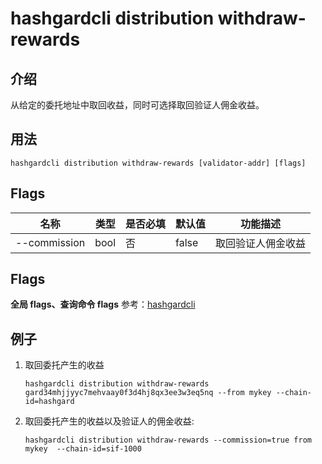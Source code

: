 # hashgardcli distribution withdraw-rewards

## 介绍

从给定的委托地址中取回收益，同时可选择取回验证人佣金收益。

## 用法

```shell
hashgardcli distribution withdraw-rewards [validator-addr] [flags]
```

## Flags

| 名称                | 类型   | 是否必填 | 默认值  | 功能描述        |
| --------------------- | -----  | -------- | -------- | ------------ |
| --commission | bool | 否 | false  | 取回验证人佣金收益 |

## Flags

 **全局 flags、查询命令 flags** 参考：[hashgardcli](../README.md)

## 例子

1. 取回委托产生的收益
    ```shell
    hashgardcli distribution withdraw-rewards gard34mhjjyyc7mehvaay0f3d4hj8qx3ee3w3eq5nq --from mykey --chain-id=hashgard
    ```
2. 取回委托产生的收益以及验证人的佣金收益:
    ```shell
    hashgardcli distribution withdraw-rewards --commission=true from mykey  --chain-id=sif-1000
    ```
